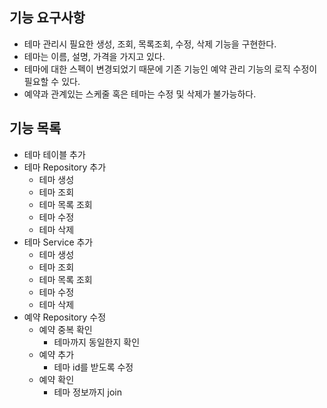 ## 기능 요구사항

- 테마 관리시 필요한 생성, 조회, 목록조회, 수정, 삭제 기능을 구현한다.
- 테마는 이름, 설명, 가격을 가지고 있다.
- 테마에 대한 스펙이 변경되었기 때문에 기존 기능인 예약 관리 기능의 로직 수정이 필요할 수 있다.
- 예약과 관계있는 스케줄 혹은 테마는 수정 및 삭제가 불가능하다.

## 기능 목록

* 테마 테이블 추가
* 테마 Repository 추가
    - 테마 생성
    - 테마 조회
    - 테마 목록 조회
    - 테마 수정
    - 테마 삭제
* 테마 Service 추가
    - 테마 생성
    - 테마 조회
    - 테마 목록 조회
    - 테마 수정
    - 테마 삭제
* 예약 Repository 수정
    - 예약 중복 확인
        - 테마까지 동일한지 확인
    - 예약 추가
        - 테마 id를 받도록 수정
    - 예약 확인
        - 테마 정보까지 join